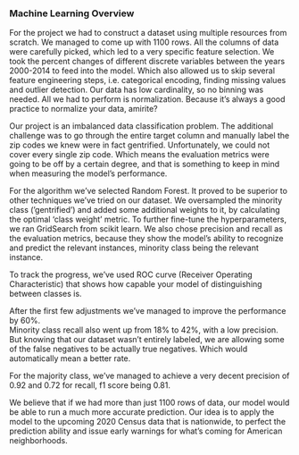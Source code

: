 ### Machine Learning Overview 

For the project we had to construct a dataset using multiple resources from scratch. We managed to come up with 1100 rows. All the columns of data were carefully picked, which led to a very specific feature selection. We took the percent changes of different discrete variables between the years 2000-2014 to feed into the model. Which also allowed us to skip several feature engineering steps, i.e. categorical encoding, finding missing values and outlier detection. 
Our data has low cardinality, so no binning was needed. All we had to perform is normalization. Because it’s always a good practice to normalize your data, amirite?

Our project is an imbalanced data classification problem. The additional challenge was to go through the entire target column and manually label the zip codes we knew were in fact gentrified. Unfortunately, we could not cover every single zip code. Which means the evaluation metrics were going to be off by a certain degree, and that is something to keep in mind when measuring the model’s performance.  

For the algorithm we’ve selected Random Forest. It proved to be superior to other techniques we’ve tried on our dataset. 
We oversampled the minority class (’gentrified’) and added some additional weights to it, by calculating the optimal ‘class weight’ metric. To further fine-tune the hyperparameters, we ran GridSearch from scikit learn. We also chose precision and recall as the evaluation metrics, because they show the model’s ability to recognize and predict the relevant instances, minority class being the relevant instance. 

To track the progress, we’ve used ROC curve (Receiver Operating Characteristic) that shows how capable your model of distinguishing between classes is. 

After the first few adjustments we’ve managed to improve the performance by 60%.  
Minority class recall also went up from 18% to 42%, with a low precision. But knowing that our dataset wasn’t entirely labeled, we are allowing some of the false negatives to be actually true negatives. Which would automatically mean a better rate.

For the majority class, we’ve managed to achieve a very decent precision of 0.92 and 0.72 for recall, f1 score being 0.81. 

We believe that if we had more than just 1100 rows of data, our model would be able to run a much more accurate prediction. Our idea is to apply the model to the upcoming 2020 Census data that is nationwide, to perfect the prediction ability and issue early warnings for what’s coming for American neighborhoods.

